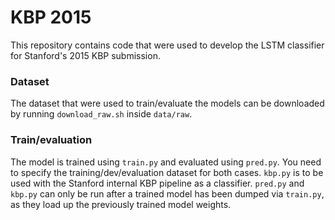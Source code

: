 # KBP 2015

This repository contains code that were used to develop the LSTM classifier for Stanford's 2015 KBP submission. 

### Dataset

The dataset that were used to train/evaluate the models can be downloaded by running `download_raw.sh` inside `data/raw`.

### Train/evaluation

The model is trained using `train.py` and evaluated using `pred.py`. You need to specify the training/dev/evaluation dataset for both cases. `kbp.py` is to be used with the Stanford internal KBP pipeline as a classifier. `pred.py` and `kbp.py` can only be run after a trained model has been dumped via `train.py`, as they load up the previously trained model weights.
